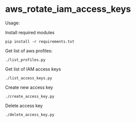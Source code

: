 # aws_rotate_iam_access_keys

Usage:

Install required modules
```
pip install -r requirements.txt
```

Get list of aws profiles:
```
./list_profiles.py
```

Get list of IAM access keys
```
./list_access_keys.py
```

Create new access key
```
./create_access_key.py
```

Delete access key
```
./delete_access_key.py
```
